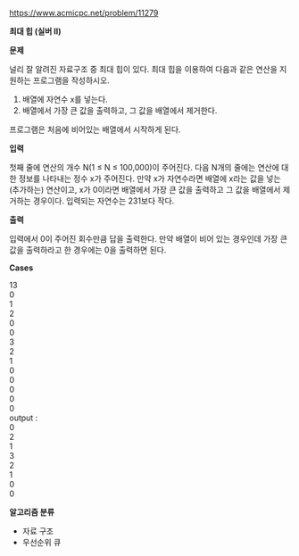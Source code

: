 https://www.acmicpc.net/problem/11279

**최대 힙 (실버 II)**

**문제**

널리 잘 알려진 자료구조 중 최대 힙이 있다. 최대 힙을 이용하여 다음과 같은 연산을 지원하는 프로그램을 작성하시오.

1. 배열에 자연수 x를 넣는다.
2. 배열에서 가장 큰 값을 출력하고, 그 값을 배열에서 제거한다.

프로그램은 처음에 비어있는 배열에서 시작하게 된다.

**입력**

첫째 줄에 연산의 개수 N(1 ≤ N ≤ 100,000)이 주어진다. 다음 N개의 줄에는 연산에 대한 정보를 나타내는 정수 x가 주어진다. 만약 x가 자연수라면 배열에 x라는 값을 넣는(추가하는) 연산이고, x가 0이라면 배열에서 가장 큰 값을 출력하고 그 값을 배열에서 제거하는 경우이다. 입력되는 자연수는 231보다 작다.

**출력**

입력에서 0이 주어진 회수만큼 답을 출력한다. 만약 배열이 비어 있는 경우인데 가장 큰 값을 출력하라고 한 경우에는 0을 출력하면 된다.

**Cases**

13<br>
0<br>
1<br>
2<br>
0<br>
0<br>
3<br>
2<br>
1<br>
0<br>
0<br>
0<br>
0<br>
0<br>
output :<br>
0<br>
2<br>
1<br>
3<br>
2<br>
1<br>
0<br>
0<br>

**알고리즘 분류**

- 자료 구조
- 우선순위 큐